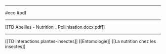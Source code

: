 ___
#eco #pdf 
___
[[TD Abeilles - Nutrition _ Pollinisation.docx.pdf]]















____
[[TD interactions plantes-insectes]]
[[Entomologie]]
[[La nutrition chez les insectes]]